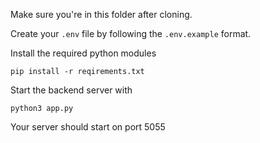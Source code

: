 Make sure you're in this folder after cloning. 

Create your `.env` file by following the `.env.example` format.

Install the required python modules

```
pip install -r reqirements.txt
```

Start the backend server with

```
python3 app.py
```

Your server should start on port 5055


